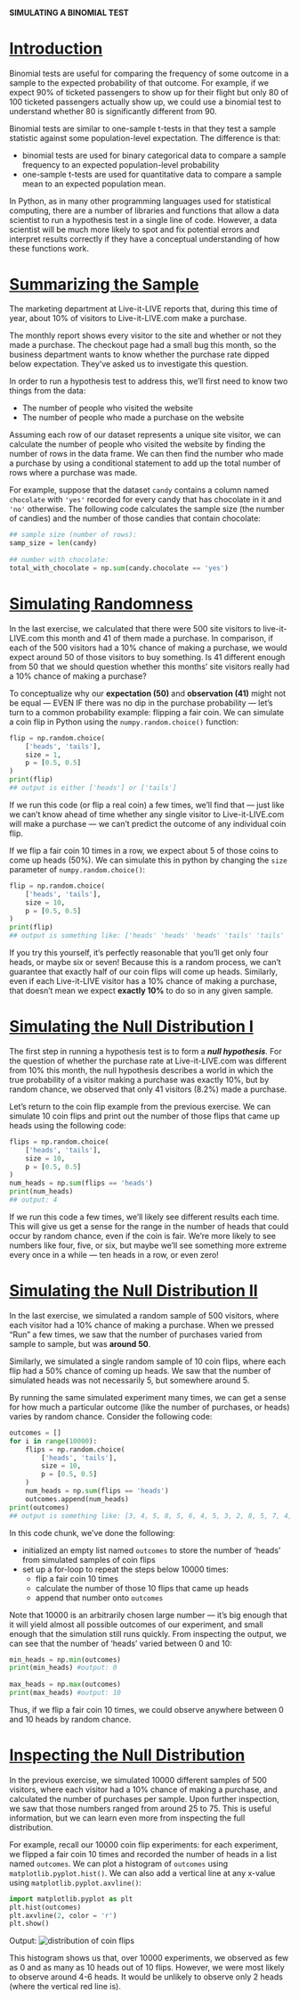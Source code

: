 #### SIMULATING A BINOMIAL TEST

# [Introduction](https://www.codecademy.com/courses/hypothesis-testing-python/lessons/simulating-a-binomial-test/exercises/introduction)

Binomial tests are useful for comparing the frequency of some outcome in a sample to the expected probability of that outcome. 
For example, if we expect 90% of ticketed passengers to show up for their flight but only 80 of 100 ticketed passengers actually show up, 
we could use a binomial test to understand whether 80 is significantly different from 90.

Binomial tests are similar to one-sample t-tests in that they test a sample statistic against some population-level expectation. 
The difference is that:
* binomial tests are used for binary categorical data to compare a sample frequency to an expected population-level probability
* one-sample t-tests are used for quantitative data to compare a sample mean to an expected population mean.

In Python, as in many other programming languages used for statistical computing, 
there are a number of libraries and functions that allow a data scientist to run a hypothesis test in a single line of code. 
However, a data scientist will be much more likely to spot and fix potential errors and interpret results correctly 
if they have a conceptual understanding of how these functions work.

# [Summarizing the Sample](https://www.codecademy.com/courses/hypothesis-testing-python/lessons/simulating-a-binomial-test/exercises/summarizing-the-sample)

The marketing department at Live-it-LIVE reports that, during this time of year, about 10% of visitors to Live-it-LIVE.com make a purchase.

The monthly report shows every visitor to the site and whether or not they made a purchase. 
The checkout page had a small bug this month, so the business department wants to know whether the purchase rate dipped below expectation. 
They’ve asked us to investigate this question.

In order to run a hypothesis test to address this, we’ll first need to know two things from the data:
* The number of people who visited the website
* The number of people who made a purchase on the website

Assuming each row of our dataset represents a unique site visitor, 
we can calculate the number of people who visited the website by finding the number of rows in the data frame. 
We can then find the number who made a purchase by using a conditional statement to add up the total number of rows where a purchase was made.

For example, suppose that the dataset `candy` contains a column named `chocolate` with `'yes'` recorded for every candy that has chocolate in it and `'no'` otherwise. 
The following code calculates the sample size (the number of candies) and the number of those candies that contain chocolate:
```python
## sample size (number of rows): 
samp_size = len(candy)
 
## number with chocolate: 
total_with_chocolate = np.sum(candy.chocolate == 'yes')
```

# [Simulating Randomness](https://www.codecademy.com/courses/hypothesis-testing-python/lessons/simulating-a-binomial-test/exercises/simulating-randomness)

In the last exercise, we calculated that there were 500 site visitors to live-it-LIVE.com this month and 41 of them made a purchase. 
In comparison, if each of the 500 visitors had a 10% chance of making a purchase, we would expect around 50 of those visitors to buy something. 
Is 41 different enough from 50 that we should question whether this months’ site visitors really had a 10% chance of making a purchase?

To conceptualize why our **expectation (50)** and **observation (41)** might not be equal
— EVEN IF there was no dip in the purchase probability — 
let’s turn to a common probability example: flipping a fair coin. 
We can simulate a coin flip in Python using the `numpy.random.choice()` function:
```python
flip = np.random.choice(
    ['heads', 'tails'], 
    size = 1, 
    p = [0.5, 0.5]
)
print(flip) 
## output is either ['heads'] or ['tails']
```
If we run this code (or flip a real coin) a few times, we’ll find that 
— just like we can’t know ahead of time whether any single visitor to Live-it-LIVE.com will make a purchase — we can’t predict the outcome of any individual coin flip.

If we flip a fair coin 10 times in a row, we expect about 5 of those coins to come up heads (50%). 
We can simulate this in python by changing the `size` parameter of `numpy.random.choice()`:
```python
flip = np.random.choice(
    ['heads', 'tails'], 
    size = 10, 
    p = [0.5, 0.5]
)
print(flip)
## output is something like: ['heads' 'heads' 'heads' 'tails' 'tails' 'heads' 'heads' 'tails' 'heads' 'heads']
```
If you try this yourself, it’s perfectly reasonable that you’ll get only four heads, or maybe six or seven! 
Because this is a random process, we can’t guarantee that exactly half of our coin flips will come up heads. 
Similarly, even if each Live-it-LIVE visitor has a 10% chance of making a purchase, that doesn’t mean we expect **exactly 10%** to do so in any given sample.

# [Simulating the Null Distribution I](https://www.codecademy.com/courses/hypothesis-testing-python/lessons/simulating-a-binomial-test/exercises/simulating-the-null-distribution-part-1)

The first step in running a hypothesis test is to form a ***null hypothesis***. 
For the question of whether the purchase rate at Live-it-LIVE.com was different from 10% this month, 
the null hypothesis describes a world in which the true probability of a visitor making a purchase was exactly 10%, 
but by random chance, we observed that only 41 visitors (8.2%) made a purchase.

Let’s return to the coin flip example from the previous exercise. 
We can simulate 10 coin flips and print out the number of those flips that came up heads using the following code:
```python
flips = np.random.choice(
    ['heads', 'tails'], 
    size = 10, 
    p = [0.5, 0.5]
)
num_heads = np.sum(flips == 'heads')
print(num_heads)
## output: 4
```
If we run this code a few times, we’ll likely see different results each time. 
This will give us get a sense for the range in the number of heads that could occur by random chance, even if the coin is fair. 
We’re more likely to see numbers like four, five, or six, but maybe we’ll see something more extreme every once in a while — ten heads in a row, or even zero!

# [Simulating the Null Distribution II](https://www.codecademy.com/courses/hypothesis-testing-python/lessons/simulating-a-binomial-test/exercises/simulating-the-null-distribution-part-2)

In the last exercise, we simulated a random sample of 500 visitors, where each visitor had a 10% chance of making a purchase. 
When we pressed “Run” a few times, we saw that the number of purchases varied from sample to sample, but was **around 50**.

Similarly, we simulated a single random sample of 10 coin flips, where each flip had a 50% chance of coming up heads. 
We saw that the number of simulated heads was not necessarily 5, but somewhere around 5.

By running the same simulated experiment many times, we can get a sense for how much a particular outcome (like the number of purchases, or heads) varies by random chance. Consider the following code:
```python
outcomes = []
for i in range(10000): 
    flips = np.random.choice(
        ['heads', 'tails'], 
        size = 10, 
        p = [0.5, 0.5]
    )
    num_heads = np.sum(flips == 'heads')
    outcomes.append(num_heads)
print(outcomes)
## output is something like: [3, 4, 5, 8, 5, 6, 4, 5, 3, 2, 8, 5, 7, 4, 4, 5, 4, 3, 6, 5,...]
```
In this code chunk, we’ve done the following:
* initialized an empty list named `outcomes` to store the number of ‘heads’ from simulated samples of coin flips
* set up a for-loop to repeat the steps below 10000 times:
    * flip a fair coin 10 times
    * calculate the number of those 10 flips that came up heads
    * append that number onto `outcomes`

Note that 10000 is an arbitrarily chosen large number — it’s big enough that it will yield almost all possible outcomes of our experiment, 
and small enough that the simulation still runs quickly. 
From inspecting the output, we can see that the number of ‘heads’ varied between 0 and 10:
```python
min_heads = np.min(outcomes) 
print(min_heads) #output: 0
 
max_heads = np.max(outcomes)
print(max_heads) #output: 10
```
Thus, if we flip a fair coin 10 times, we could observe anywhere between 0 and 10 heads by random chance.

# [Inspecting the Null Distribution](https://www.codecademy.com/courses/hypothesis-testing-python/lessons/simulating-a-binomial-test/exercises/inspecting-the-null-distribution)

In the previous exercise, we simulated 10000 different samples of 500 visitors, 
where each visitor had a 10% chance of making a purchase, and calculated the number of purchases per sample. 
Upon further inspection, we saw that those numbers ranged from around 25 to 75. 
This is useful information, but we can learn even more from inspecting the full distribution.

For example, recall our 10000 coin flip experiments: 
for each experiment, we flipped a fair coin 10 times and recorded the number of heads in a list named `outcomes`. 
We can plot a histogram of `outcomes` using `matplotlib.pyplot.hist()`. 
We can also add a vertical line at any x-value using `matplotlib.pyplot.axvline()`:
```python
import matplotlib.pyplot as plt
plt.hist(outcomes)
plt.axvline(2, color = 'r')
plt.show()
```
Output:
![distribution of coin flips]()

This histogram shows us that, over 10000 experiments, we observed as few as 0 and as many as 10 heads out of 10 flips. 
However, we were most likely to observe around 4-6 heads. 
It would be unlikely to observe only 2 heads (where the vertical red line is).













